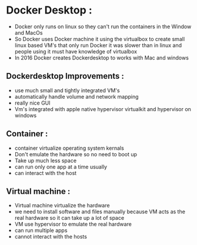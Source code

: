# Docker Desktop :
* Docker only runs on linux so they can't run the containers in the Window and MacOs 
* So Docker uses Docker machine it using the virtualbox to create small linux based VM's that only run Docker it was slower than in linux and people using it must have knowledge of virtualbox
* In 2016 Docker creates Dockerdesktop to works with Mac and windows

## Dockerdesktop Improvements :
* use much small and tightly integrated VM's 
* automatically handle volume and network mapping
* really nice GUI
* Vm's integrated with apple native hypervisor virtualkit and hypervisor on windows

## Container :
* container virtualize operating system kernals
* Don't emulate the hardware so no need to boot up
* Take up much less space
* can run only one app at a time usually
* can interact with the host

## Virtual machine :
* Virtual machine virtualize the hardware
* we need to install software and files manually because VM acts as the real hardware
so it can take up a lot of space
* VM use hypervisor to emulate the real hardware
* can run multiple apps
* cannot interact with the hosts